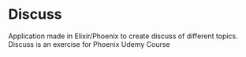 # Discuss
Application made in Elixir/Phoenix to create discuss of different topics. Discuss is an exercise for Phoenix Udemy Course 

